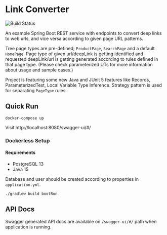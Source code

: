 # Link Converter

![Build Status](https://github.com/sonereker/link-converter/actions/workflows/gradle.yml/badge.svg)

An example Spring Boot REST service with endpoints to convert deep links to web urls, and vice versa according to given
page URL patterns.

Tree page types are pre-defined; `ProductPage`, `SearchPage` and a default `HomePage`. Page type of given url/deepLink is getting identified and requested deepLink/url is getting generated according to rules defined in that page type. (Please check parameterized UTs for more information about usage and sample cases.)

Project is featuring some new Java and JUnit 5 features like Records, ParameterizedTest, Local Variable Type Inference. Strategy pattern is used for separating `PageType` rules.

## Quick Run

```
docker-compose up
```

Visit http://localhost:8080/swagger-ui/#/

### Dockerless Setup

#### Requirements

* PostgreSQL 13
* Java 15

Database and user should be created according to properties in `application.yml`.

```
./gradlew build bootRun
```

## API Docs

Swagger generated API docs are available on `/swagger-ui/#/` path when application is running.
